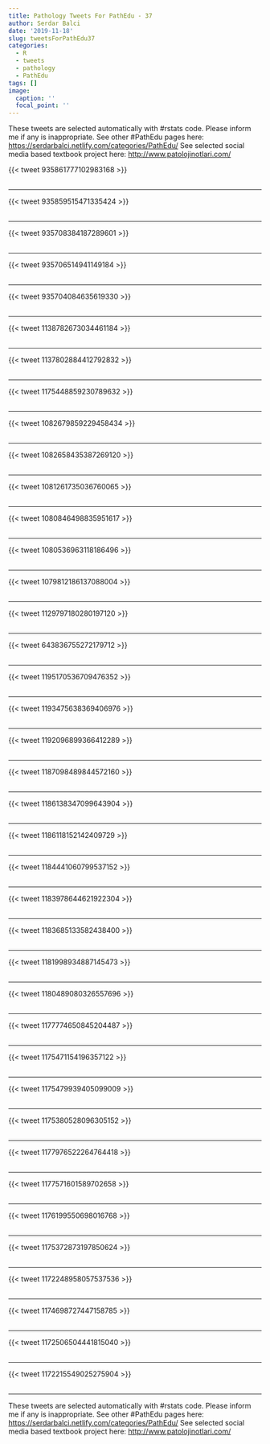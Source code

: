 ```yaml
---
title: Pathology Tweets For PathEdu - 37
author: Serdar Balci
date: '2019-11-18'
slug: tweetsForPathEdu37
categories:
  - R
  - tweets
  - pathology
  - PathEdu
tags: []
image:
  caption: ''
  focal_point: ''
---
```



These tweets are selected automatically with #rstats code. Please inform me if any is inappropriate.
See other #PathEdu pages here: https://serdarbalci.netlify.com/categories/PathEdu/ 
See selected social media based textbook project here: http://www.patolojinotlari.com/

{{< tweet 935861777102983168 >}}
<br>
<br>
<hr>
{{< tweet 935859515471335424 >}}
<br>
<br>
<hr>
{{< tweet 935708384187289601 >}}
<br>
<br>
<hr>
{{< tweet 935706514941149184 >}}
<br>
<br>
<hr>
{{< tweet 935704084635619330 >}}
<br>
<br>
<hr>
{{< tweet 1138782673034461184 >}}
<br>
<br>
<hr>
{{< tweet 1137802884412792832 >}}
<br>
<br>
<hr>
{{< tweet 1175448859230789632 >}}
<br>
<br>
<hr>
{{< tweet 1082679859229458434 >}}
<br>
<br>
<hr>
{{< tweet 1082658435387269120 >}}
<br>
<br>
<hr>
{{< tweet 1081261735036760065 >}}
<br>
<br>
<hr>
{{< tweet 1080846498835951617 >}}
<br>
<br>
<hr>
{{< tweet 1080536963118186496 >}}
<br>
<br>
<hr>
{{< tweet 1079812186137088004 >}}
<br>
<br>
<hr>
{{< tweet 1129797180280197120 >}}
<br>
<br>
<hr>
{{< tweet 643836755272179712 >}}
<br>
<br>
<hr>
{{< tweet 1195170536709476352 >}}
<br>
<br>
<hr>
{{< tweet 1193475638369406976 >}}
<br>
<br>
<hr>
{{< tweet 1192096899366412289 >}}
<br>
<br>
<hr>
{{< tweet 1187098489844572160 >}}
<br>
<br>
<hr>
{{< tweet 1186138347099643904 >}}
<br>
<br>
<hr>
{{< tweet 1186118152142409729 >}}
<br>
<br>
<hr>
{{< tweet 1184441060799537152 >}}
<br>
<br>
<hr>
{{< tweet 1183978644621922304 >}}
<br>
<br>
<hr>
{{< tweet 1183685133582438400 >}}
<br>
<br>
<hr>
{{< tweet 1181998934887145473 >}}
<br>
<br>
<hr>
{{< tweet 1180489080326557696 >}}
<br>
<br>
<hr>
{{< tweet 1177774650845204487 >}}
<br>
<br>
<hr>
{{< tweet 1175471154196357122 >}}
<br>
<br>
<hr>
{{< tweet 1175479939405099009 >}}
<br>
<br>
<hr>
{{< tweet 1175380528096305152 >}}
<br>
<br>
<hr>
{{< tweet 1177976522264764418 >}}
<br>
<br>
<hr>
{{< tweet 1177571601589702658 >}}
<br>
<br>
<hr>
{{< tweet 1176199550698016768 >}}
<br>
<br>
<hr>
{{< tweet 1175372873197850624 >}}
<br>
<br>
<hr>
{{< tweet 1172248958057537536 >}}
<br>
<br>
<hr>
{{< tweet 1174698727447158785 >}}
<br>
<br>
<hr>
{{< tweet 1172506504441815040 >}}
<br>
<br>
<hr>
{{< tweet 1172215549025275904 >}}
<br>
<br>
<hr>


These tweets are selected automatically with #rstats code. Please inform me if any is inappropriate.
See other #PathEdu pages here: https://serdarbalci.netlify.com/categories/PathEdu/ 
See selected social media based textbook project here: http://www.patolojinotlari.com/

